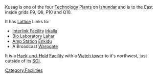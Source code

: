 Kusag is one of the four [Technology
Plants](../locations/Technology_Plant.md) on [Ishundar](locations/Ishundar.md)
and is to the East inside grids P9, Q9, P10 and Q10.

It has [Lattice](../terminology/Lattice.md) Links to:

- [Interlink Facility](terminology/Interlink.md)
  [Irkalla](facilities/Irkalla.md)
- [Bio Laboratory](../locations/Bio_Laboratory.md)
  [Lahar](../Lahar.md)
- [Amp Station](../locations/Amp_Station.md) [Enkidu](Enkidu.md)
- A Broadcast [Warpgate](../locations/Warpgate.md)

It is a [Hack-and-Hold](../terminology/Hack-and-Hold.md)
[Facility](../locations/Facilities.md) with a [Watch
tower](../locations/Watch_tower.md) to it's northwest, just outside of its
[SOI](../locations/Sphere_of_Influence.md).

[Category:Facilities](Category:Facilities.md)
